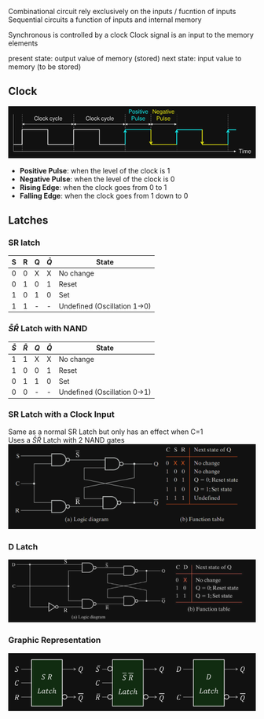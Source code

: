 Combinational circuit rely exclusively on the inputs / fucntion of inputs 
Sequential circuits a function of inputs and internal memory

Synchronous is controlled by a clock
Clock signal is an input to the memory elements

present state: output value of memory (stored)
next state: input value to memory (to be stored)

## Clock
![](Images/Clock%20Cycle.png)
- **Positive Pulse**: when the level of the clock is 1
- **Negative Pulse**: when the level of the clock is 0
- **Rising Edge**: when the clock goes from 0 to 1
- **Falling Edge**: when the clock goes from 1 down to 0
## Latches
### SR latch
| S   | R   | Q   | $\bar{Q}$ | State                            |
| --- | --- | --- | --------- | -------------------------------- |
| 0   | 0   | X   | X         | No change                        |
| 0   | 1   | 0   | 1         | Reset                            |
| 1   | 0   | 1   | 0         | Set                              |
| 1   | 1   | -   | -         | Undefined (Oscillation 1&rarr;0) | 

### $\bar{S}\bar{R}$ Latch with NAND
| $\bar{S}$ | $\bar{R}$ | $Q$ | $\bar{Q}$ | State                            |
| --------- | --------- | --- | --------- | -------------------------------- |
| 1         | 1         | X   | X         | No change                        |
| 1         | 0         | 0   | 1         | Reset                            |
| 0         | 1         | 1   | 0         | Set                              |
| 0         | 0         | -   | -         | Undefined (Oscillation 0&rarr;1) |

### SR Latch with a Clock Input
Same as a normal SR Latch but only has an effect when C=1  
Uses a $\bar{S}\bar{R}$ Latch with 2 NAND gates
![](Images/SR%20Latch%20with%20clock.png)
### D Latch
![](Images/D%20Latch.png)
### Graphic Representation
![](Images/Graphic%20Latches.png)